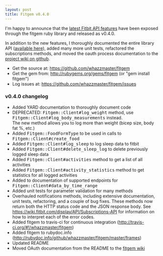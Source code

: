 ```yaml
---
layout: post
title: Fitgem v0.4.0
---
```

I'm happy to announce that the [latest Fitbit API features](http://groups.google.com/group/fitbit-api/browse_thread/thread/3144a7299b60fa16) have been exposed through the fitgem ruby library and released as v0.4.0. 

In addition to the new features, I thoroughly documented the entire library API ([available here](http://rubydoc.info/github/whazzmaster/fitgem/master/frames)), added many more unit tests, refactored the subscriptions methods, and moved the oauth process documentation to the [project wiki on github](https://github.com/whazzmaster/fitgem/wiki/The-OAuth-Process). 

* Get the source at: https://github.com/whazzmaster/fitgem 
* Get the gem from: http://rubygems.org/gems/fitgem (or "gem install 
fitgem") 
* Log issues at: https://github.com/whazzmaster/fitgem/issues 

### v0.4.0 changelog

* Added YARD documentation to thoroughly document code
* DEPRECATED: <tt>Fitgem::Client#log_weight</tt> method, use <tt>Fitgem::Client#log_body_measurements</tt> instead.  
  The new method allows you to log more than weight (bicep size, body fat %, etc.)
* Added <tt>Fitgem::FoodFormType</tt> to be used in calls to <tt>Fitgem::Client#create_food</tt>
* Added <tt>Fitgem::Client#log_sleep</tt> to log sleep data to fitbit
* Added <tt>Fitgem::Client#delete_sleep_log</tt> to delete previously logged sleep data
* Added <tt>Fitgem::Client#activities</tt> method to get a list of all activities
* Added <tt>Fitgem::Client#activity_statistics</tt> method to get statistics for all logged activities
* Added to documentation of supported endpoints for <tt>Fitgem::Client#data_by_time_range</tt>
* Added unit tests for parameter validation for many methods
* Overhauled notifications methods, including extensive documentation,
  unit tests, refactoring, and a couple of bug fixes.  These methods now
  return both the HTTP status code and the JSON response body.  See https://wiki.fitbit.com/display/API/Subscriptions-API
  for information on how to interpret each of the error codes.
* Added fitgem to travis-ci for continuous integration (http://travis-ci.org/#!/whazzmaster/fitgem)
* Added fitgem to rubydoc.info (http://rubydoc.info/github/whazzmaster/fitgem/master/frames)
* Updated README
* Moved OAuth documentation from the README to the [fitgem wiki](https://github.com/whazzmaster/fitgem/wiki/The-OAuth-Process)
